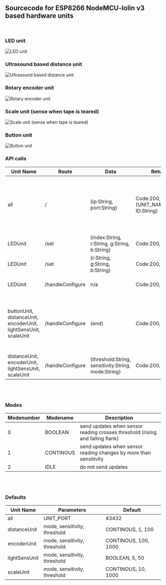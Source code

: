 ## Sourcecode for ESP8266 NodeMCU-lolin v3 based hardware units
<br/>

### LED unit
![LED unit](https://user-images.githubusercontent.com/10089188/68074697-2ec4a000-fd5b-11e9-8cdb-ec4f10e9d393.png)

### Ultrasound based distance unit
![Ultrasound based distance unit](https://user-images.githubusercontent.com/10089188/68074703-48fe7e00-fd5b-11e9-8789-79fedbf4add1.png)

### Rotary encoder unit
![Rotary encoder unit](https://user-images.githubusercontent.com/10089188/68074708-5ca9e480-fd5b-11e9-8ab3-7d5f0ff902cc.png)

### Scale unit (sense when tape is teared)
![Scale unit (sense when tape is teared)](https://user-images.githubusercontent.com/10089188/68074720-7d723a00-fd5b-11e9-93ad-4a4eb1c00376.png)

### Button unit
![Button unit](https://user-images.githubusercontent.com/10089188/68074729-a266ad00-fd5b-11e9-8800-b125dc71d820.png)


### API calls

Unit Name | Route | Data | Return | Description
------------ | ------------- | ------------- | ------------- | -------------
all | / | {ip:String, port:String} | Code:200, {UNIT_NAME:String, ID:String} | Units will listen on UNIT_PORT until they receive server IP and port for sending values
LEDUnit | /set | {index:String, r:String, g:String, b:String} | Code:200, String | set LED at index to color {r,g,b}
LEDUnit | /set | {r:String, g:String, b:String} | Code:200, String | set all LEDS to color {r,g,b}
LEDUnit | /handleConfigure | n/a | Code:200, String | not implemented, does nothing
buttonUnit, distanceUnit, encoderUnit, lightSensUnit, scaleUnit | /handleConfigure | {end} | Code:200, String | shut down server, no more routes accessible (does not stop unit from sending sensor readings)
distanceUnit, encoderUnit, lightSensUnit, scaleUnit | /handleConfigure | {threshold:String, sensitivity:String, mode:String} | Code:200, String | set threshold, sensitivity and mode

<br/><br/>

### Modes

Modenumber | Modename | Description
------------ | ------------- | -------------
0 | BOOLEAN | send updates when sensor reading crosses threshold (rising and falling flank)
1 | CONTINOUS | send updates when sensor reading changes by more than sensitivity
2 | IDLE | do not send updates

<br/><br/>

### Defaults

Unit Name | Parameters | Default
------------ | ------------- | -------------
all | UNIT_PORT | 43432
distanceUnit | mode, sensitivity, threshold | CONTINOUS, 1, 100
encoderUnit | mode, sensitivity, threshold | CONTINOUS, 100, 1000
lightSensUnit | mode, sensitivity, threshold | BOOLEAN, 5, 50
scaleUnit | mode, sensitivity, threshold | CONTINOUS, 10, 1000

